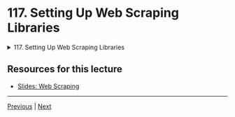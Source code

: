 # 117. Setting Up Web Scraping Libraries

<details>
  <summary> 117. Setting Up Web Scraping Libraries </summary>

-   [Notebook: 00-Guide-to-Web-Scraping.ipynb](https://github.com/BloomTech-DS/Complete-Python-3-Bootcamp/blob/master/13-Web-Scraping/00-Guide-to-Web-Scraping.ipynb)

-   [Codebase: 00_Guide_to_Web_Scraping.py](../../../codebase/python-camp/13-Web-Scraping/00_Guide_to_Web_Scraping.py)

</details> 

## Resources for this lecture

-   [Slides: Web Scraping](https://docs.google.com/presentation/d/1KTKTVvXEqUoCQKNimUqOfcCvrQp0zOXu67G1oax3LxU/edit#slide=id.g2586a91ea0_0_95)



---

[Previous](./115_Advanced-Python-Module-Puzzle-Solution.md) | [Next]()